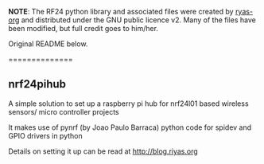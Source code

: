 **NOTE**: The RF24 python library and associated files were created by [ryas-org](https://github.com/riyas-org/nrf24pihub) and distributed under the GNU public licence v2. Many of the files have been modified, but full credit goes to him/her.

Original README below.

==============

nrf24pihub
----------

A simple solution to set up a raspberry pi hub for nrf24l01 based wireless sensors/ micro controller projects

It makes use of pynrf (by Joao Paulo Barraca)
python code for spidev
and GPIO drivers in python

Details on setting it up can be read at http://blog.riyas.org
